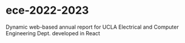 # ece-2022-2023
 Dynamic web-based annual report for UCLA Electrical and Computer Engineering Dept. developed in React